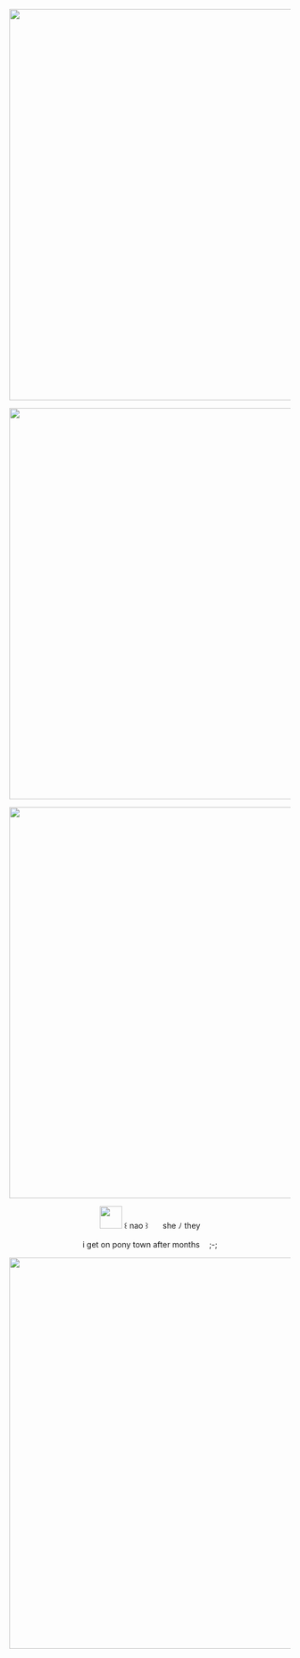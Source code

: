 

<!--
**streetrot/streetrot** is a ✨ _special_ ✨ repository because its `README.md` (this file) appears on your GitHub profile.
Here are some ideas to get you started:
- 🔭 I’m currently working on ...
- 🌱 I’m currently learning ...
- 👯 I’m looking to collaborate on ...
- 🤔 I’m looking for help with ...
- 💬 Ask me about ...
- 📫 How to reach me: ...
- 😄 Pronouns: ...
- ⚡ Fun fact: ...
-->
<p align="center"><img src="https://64.media.tumblr.com/296abbda4df0f747dcebe5ba0d0ee4c4/9b360b95216ccc4d-c5/s640x960/dbf064e8cafd4e34367990091a883dd826285892.pnj"width="700">
 <p align="center"><img src="https://64.media.tumblr.com/539d4aa99aecb4cc2cbf33c6c90175cc/59444d7054955398-2c/s500x750/99cb0a24d20c9932bb01c81f817f824cb34b4571.gifv" width="700">
<p align="center"><img src="https://64.media.tumblr.com/1c0d4cd30e510feca24b60dce3401192/9b360b95216ccc4d-46/s640x960/bf138bb6630457342e3d071ebb0bd1532485d867.pnj"width="700">
  
<p align="center"
<p align="center"><img src="https://64.media.tumblr.com/a31fd0f8bb9afea2e2089fe08c5ab0bd/e7d74065fc3a0376-e1/s75x75_c1/66c7f06306e9206c6b6505dda0c9df289c07e4b4.gifv" width="40">   ꒰ nao ꒱ㅤㅤshe ﾉ they
<p align="center"
  

  
  i get on pony town after monthsㅤ ;-;

  

<p align="center"

<p align="center"><img src="https://64.media.tumblr.com/a5d1d45c78d6f6f65f685b2980106e2e/9b360b95216ccc4d-31/s250x400/8dab26584fdf6411f64526e754c12947989cdf0b.pnj"width="700">
<p align="center"
